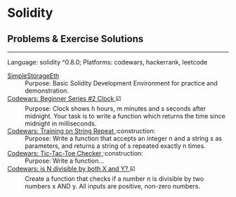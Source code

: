 # Solidity
## Problems & Exercise Solutions

<hr/>

Language: solidity ^0.8.0;
Platforms: codewars, hackerrank, leetcode


<dl>
	<dt>
		<a href="./SimpleStorageEth">SimpleStorageEth</a>
	</dt>
	<dd>
		Purpose: Basic Solidity Development Environment for practice and demonstration.
	</dd>
	<dt>
		<a href="https://www.codewars.com/kata/55f9bca8ecaa9eac7100004a/train/solidity"> Codewars: Beginner Series #2 Clock </a> ☑️
	</dt>
	<dd>
		Purpose: Clock shows h hours, m minutes and s seconds after midnight. Your task is to write a function which returns the time since midnight in milliseconds.
	</dd>
	<dt>
		<a href="https://www.codewars.com/kata/57a0e5c372292dd76d000d7e/train/solidity"> Codewars: Training on String Repeat </a> :construction:
	</dt>
	<dd>
		Purpose: Write a function that accepts an integer n and a string s as parameters, and returns a string of s repeated exactly n times.
	</dd>
	<dt>
		<a href="https://www.codewars.com/kata/525caa5c1bf619d28c000335/train/solidity"> Codewars: Tic-Tac-Toe Checker </a> :construction:
	</dt>
	<dd>
		Purpose: Write a function...
	</dd>
	<dt>
		<a href="https://www.codewars.com/kata/525caa5c1bf619d28c000335/train/solidity"> Codewars: is N divisible by both X and Y? </a>☑️
	</dt>
	<dd>
		Create a function that checks if a number n is divisible by two numbers x AND y. All inputs are positive, non-zero numbers.
	</dd>

</dl>
